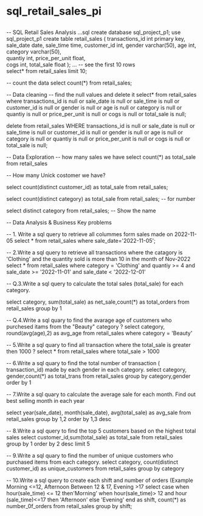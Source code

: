 # sql_retail_sales_pi
## 

-- SQL Retail Sales Analysis
...sql
create database sql_project_p1;
use sql_project_p1
create table retail_sales 
(
        transactions_id int primary key,
        sale_date date,
        sale_time time,
				customer_id	int,
				gender varchar(50),
				age	int,
        category varchar(50),	
        quantiy	int,
        price_per_unit float,	
        cogs  int,
        total_sale float
);
...
-- see the first 10 rows                
select* from retail_sales
limit 10;

-- count the data
select 
count(*) 
from retail_sales;

-- Data cleaning
-- find the null values and delete it
select* from retail_sales
where 
transactions_id is null
or
sale_date is null
or 
sale_time is null
or 
customer_id is null
or 
gender is null
or 
age is null
or 
category is null
or 
quantiy is null
or 
price_per_unit is null
or 
cogs is null
or 
total_sale is null;

delete from retail_sales
WHERE
transactions_id is null
or
sale_date is null
or 
sale_time is null
or 
customer_id is null
or 
gender is null
or 
age is null
or 
category is null
or 
quantiy is null
or 
price_per_unit is null
or 
cogs is null
or 
total_sale is null;

-- Data Exploration
-- how many sales we have
select count(*) as total_sale from retail_sales

-- How many Unick costomer we have?

select count(distinct customer_id) as total_sale from retail_sales;

select count(distinct category) as total_sale from retail_sales; -- for number

select distinct category from retail_sales; -- Show the name

-- Data Analysis & Business Key problems

-- 1. Write a sql query to retrieve all colummes form sales made on 2022-11-05
select *
from retail_sales
where sale_date='2022-11-05';

-- 2.Write a sql query to retrieve all transactions where the catagory is 'Clothing' and the quantity sold is more than 10 in the month of Nov-2022
select *
from retail_sales
where category = 'Clothing'
and quantiy >= 4
and 
sale_date  >= '2022-11-01'
and sale_date < '2022-12-01'

-- Q.3.Write a sql query to calculate the total sales (total_sale) for each category.

select category, sum(total_sale) as net_sale,count(*) as total_orders
from retail_sales
group by 1

-- Q.4.Write a sql quary to find the avarage age of customers who purchesed itams from the "Beauty" category ?
select category, round(avg(age),2) as avg_age
from retail_sales
where category = 'Beauty'

-- 5.Write a sql quary to find all transaction where the total_sale is greater then 1000 ?
select * from retail_sales
where total_sale > 1000

-- 6.Write a sql quary to find the total number of transaction ( transaction_id) made by each gender in each category.
select category, gender,count(*) as total_trans
from retail_sales
group by category,gender
order by 1

-- 7.Write a sql quary to calculate the average sale for each month. Find out best selling month in each year

select 
  year(sale_date),
  month(sale_date),
  avg(total_sale) as avg_sale
from retail_sales
group by 1,2 
order by 1,3 desc

-- 8.Write a sql query to find the top 5 customers based on the highest total sales
select customer_id,sum(total_sale) as total_sale
from retail_sales
group by 1
order by 2 desc
limit 5

-- 9.Write a sql quary to find the number of unique customers who purchased items from each category.
select category, count(distinct customer_id) as unique_customers
from retail_sales
group by category

-- 10.Write a sql query to create each shift and number of orders (Example Morning <=12, Afternoon Between 12 & 17, Evening >17
select
  case
    when hour(sale_time) <= 12 then'Morning'
    when hour(sale_time)> 12 and hour (sale_time)<=17 then 'Afternoon'
    else 'Evening'
  end as shift,
  count(*) as number_0f_orders
from retail_sales
group by shift;
